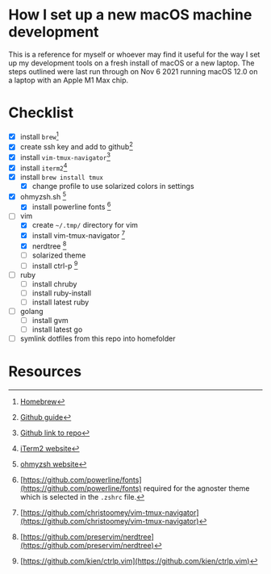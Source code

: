  # How I set up a new macOS machine development
 
This is a reference for myself or whoever may find it useful for the way I set up my development tools on a fresh install of macOS or a new laptop. The steps outlined were last run through on Nov 6 2021 running macOS 12.0 on a laptop with an Apple M1 Max chip.

# Checklist
- [x] install `brew`[^1]
- [x] create ssh key and add to github[^2]
- [x] install `vim-tmux-navigator`[^3]
- [x] install `iterm2`[^4]
- [x] install `brew install tmux`
  - [x] change profile to use solarized colors in settings
- [x] ohmyzsh.sh [^5]
    - [x] install powerline fonts [^6]
- [ ] vim
  - [x] create `~/.tmp/` directory for vim
  - [x] install vim-tmux-navigator [^8]
  - [x] nerdtree [^9]
  - [ ] solarized theme
  - [ ] install ctrl-p [^10]
- [ ] ruby
  - [ ] install chruby
  - [ ] install ruby-install
  - [ ] install latest ruby
- [ ] golang
    - [ ] install gvm
    - [ ] install latest go
- [ ] symlink dotfiles from this repo into homefolder

# Resources
[^1]: [Homebrew](https://brew.sh)
[^2]: [Github guide](https://docs.github.com/en/authentication/connecting-to-github-with-ssh/generating-a-new-ssh-key-and-adding-it-to-the-ssh-agent)
[^3]: [Github link to repo](https://github.com/christoomey/vim-tmux-navigator)
[^4]: [iTerm2 website](https://iterm2.com)
[^5]: [ohmyzsh website](https://ohmyz.sh)
[^6]: [https://github.com/powerline/fonts](https://github.com/powerline/fonts) required for the agnoster theme which is selected in the `.zshrc` file.
[^7]: [https://github.com/ctrlpvim/ctrlp.vim](https://github.com/ctrlpvim/ctrlp.vim)
[^8]: [https://github.com/christoomey/vim-tmux-navigator](https://github.com/christoomey/vim-tmux-navigator)
[^9]: [https://github.com/preservim/nerdtree](https://github.com/preservim/nerdtree)
[^10]: [https://github.com/kien/ctrlp.vim](https://github.com/kien/ctrlp.vim)
